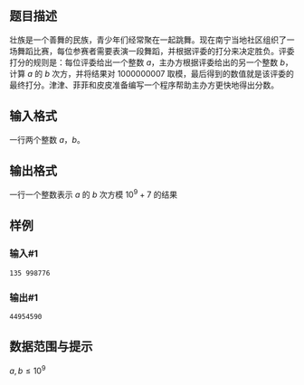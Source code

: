 ## 题目描述
壮族是一个善舞的民族，青少年们经常聚在一起跳舞。现在南宁当地社区组织了一场舞蹈比赛，每位参赛者需要表演一段舞蹈，并根据评委的打分来决定胜负。评委打分的规则是：每位评委给出一个整数 $a$，主办方根据评委给出的另一个整数 $b$，计算 $a$ 的 $b$ 次方，并将结果对 $1000000007$ 取模，最后得到的数值就是该评委的最终打分。津津、菲菲和皮皮准备编写一个程序帮助主办方更快地得出分数。

## 输入格式
一行两个整数 $a$，$b$。

## 输出格式
一行一个整数表示 $a$ 的 $b$ 次方模 $10^9+7$ 的结果

## 样例
### 输入#1
```
135 998776
```
### 输出#1
```
44954590
```

## 数据范围与提示
$a,b \leq 10^9$